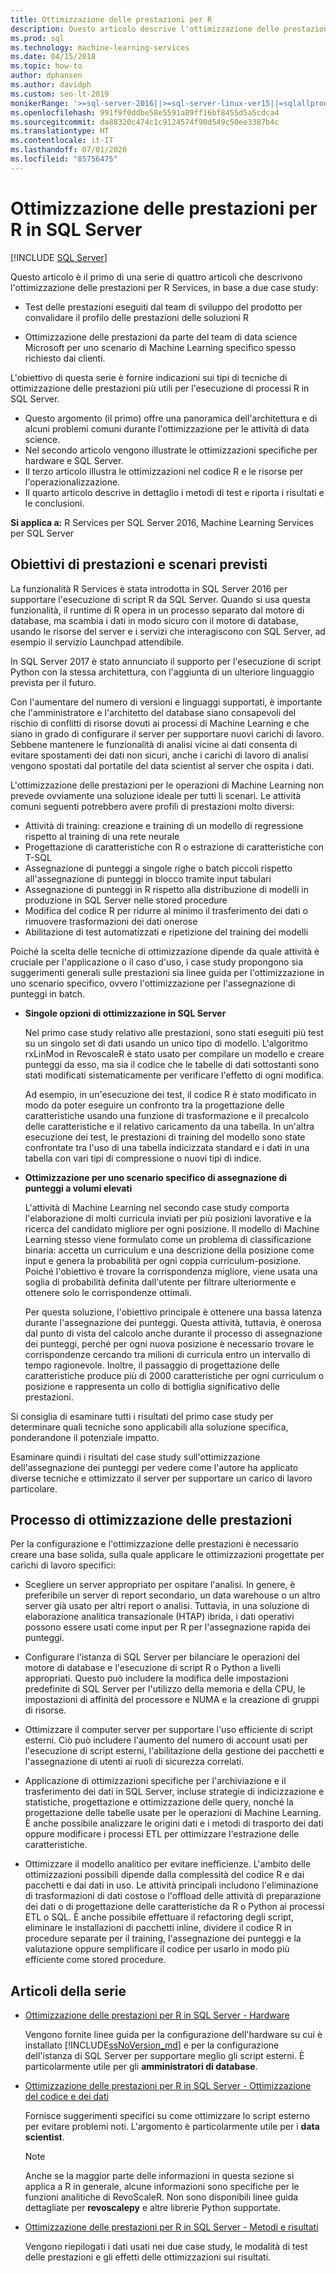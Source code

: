 ```yaml
---
title: Ottimizzazione delle prestazioni per R
description: Questo articolo descrive l'ottimizzazione delle prestazioni per R Services.
ms.prod: sql
ms.technology: machine-learning-services
ms.date: 04/15/2018
ms.topic: how-to
author: dphansen
ms.author: davidph
ms.custom: seo-lt-2019
monikerRange: '>=sql-server-2016||>=sql-server-linux-ver15||=sqlallproducts-allversions'
ms.openlocfilehash: 991f9f0ddbe58e5591a89ff16bf8455d5a5cdca4
ms.sourcegitcommit: da88320c474c1c9124574f90d549c50ee3387b4c
ms.translationtype: HT
ms.contentlocale: it-IT
ms.lasthandoff: 07/01/2020
ms.locfileid: "85756475"
---
```

# <a name="performance-tuning-for-r-in-sql-server"></a>Ottimizzazione delle prestazioni per R in SQL Server
 [!INCLUDE [SQL Server](../../includes/applies-to-version/sqlserver.md)]

Questo articolo è il primo di una serie di quattro articoli che descrivono l'ottimizzazione delle prestazioni per R Services, in base a due case study:

- Test delle prestazioni eseguiti dal team di sviluppo del prodotto per convalidare il profilo delle prestazioni delle soluzioni R

- Ottimizzazione delle prestazioni da parte del team di data science Microsoft per uno scenario di Machine Learning specifico spesso richiesto dai clienti.

L'obiettivo di questa serie è fornire indicazioni sui tipi di tecniche di ottimizzazione delle prestazioni più utili per l'esecuzione di processi R in SQL Server.

+ Questo argomento (il primo) offre una panoramica dell'architettura e di alcuni problemi comuni durante l'ottimizzazione per le attività di data science.
+ Nel secondo articolo vengono illustrate le ottimizzazioni specifiche per hardware e SQL Server.
+ Il terzo articolo illustra le ottimizzazioni nel codice R e le risorse per l'operazionalizzazione.
+ Il quarto articolo descrive in dettaglio i metodi di test e riporta i risultati e le conclusioni.

**Si applica a:** R Services per SQL Server 2016, Machine Learning Services per SQL Server

## <a name="performance-goals-and-targeted-scenarios"></a>Obiettivi di prestazioni e scenari previsti

La funzionalità R Services è stata introdotta in SQL Server 2016 per supportare l'esecuzione di script R da SQL Server. Quando si usa questa funzionalità, il runtime di R opera in un processo separato dal motore di database, ma scambia i dati in modo sicuro con il motore di database, usando le risorse del server e i servizi che interagiscono con SQL Server, ad esempio il servizio Launchpad attendibile.

In SQL Server 2017 è stato annunciato il supporto per l'esecuzione di script Python con la stessa architettura, con l'aggiunta di un ulteriore linguaggio prevista per il futuro.

Con l'aumentare del numero di versioni e linguaggi supportati, è importante che l'amministratore e l'architetto del database siano consapevoli del rischio di conflitti di risorse dovuti ai processi di Machine Learning e che siano in grado di configurare il server per supportare nuovi carichi di lavoro. Sebbene mantenere le funzionalità di analisi vicine ai dati consenta di evitare spostamenti dei dati non sicuri, anche i carichi di lavoro di analisi vengono spostati dal portatile del data scientist al server che ospita i dati.

L'ottimizzazione delle prestazioni per le operazioni di Machine Learning non prevede ovviamente una soluzione ideale per tutti li scenari. Le attività comuni seguenti potrebbero avere profili di prestazioni molto diversi:

- Attività di training: creazione e training di un modello di regressione rispetto al training di una rete neurale
- Progettazione di caratteristiche con R o estrazione di caratteristiche con T-SQL
- Assegnazione di punteggi a singole righe o batch piccoli rispetto all'assegnazione di punteggi in blocco tramite input tabulari
- Assegnazione di punteggi in R rispetto alla distribuzione di modelli in produzione in SQL Server nelle stored procedure
- Modifica del codice R per ridurre al minimo il trasferimento dei dati o rimuovere trasformazioni dei dati onerose
- Abilitazione di test automatizzati e ripetizione del training dei modelli

Poiché la scelta delle tecniche di ottimizzazione dipende da quale attività è cruciale per l'applicazione o il caso d'uso, i case study propongono sia suggerimenti generali sulle prestazioni sia linee guida per l'ottimizzazione in uno scenario specifico, ovvero l'ottimizzazione per l'assegnazione di punteggi in batch.

+ **Singole opzioni di ottimizzazione in SQL Server**

    Nel primo case study relativo alle prestazioni, sono stati eseguiti più test su un singolo set di dati usando un unico tipo di modello. L'algoritmo rxLinMod in RevoscaleR è stato usato per compilare un modello e creare punteggi da esso, ma sia il codice che le tabelle di dati sottostanti sono stati modificati sistematicamente per verificare l'effetto di ogni modifica.

    Ad esempio, in un'esecuzione dei test, il codice R è stato modificato in modo da poter eseguire un confronto tra la progettazione delle caratteristiche usando una funzione di trasformazione e il precalcolo delle caratteristiche e il relativo caricamento da una tabella. In un'altra esecuzione dei test, le prestazioni di training del modello sono state confrontate tra l'uso di una tabella indicizzata standard e i dati in una tabella con vari tipi di compressione o nuovi tipi di indice.

+ **Ottimizzazione per uno scenario specifico di assegnazione di punteggi a volumi elevati**

    L'attività di Machine Learning nel secondo case study comporta l'elaborazione di molti curricula inviati per più posizioni lavorative e la ricerca del candidato migliore per ogni posizione. Il modello di Machine Learning stesso viene formulato come un problema di classificazione binaria: accetta un curriculum e una descrizione della posizione come input e genera la probabilità per ogni coppia curriculum-posizione. Poiché l'obiettivo è trovare la corrispondenza migliore, viene usata una soglia di probabilità definita dall'utente per filtrare ulteriormente e ottenere solo le corrispondenze ottimali.

    Per questa soluzione, l'obiettivo principale è ottenere una bassa latenza durante l'assegnazione dei punteggi. Questa attività, tuttavia, è onerosa dal punto di vista del calcolo anche durante il processo di assegnazione dei punteggi, perché per ogni nuova posizione è necessario trovare le corrispondenze cercando tra milioni di curricula entro un intervallo di tempo ragionevole. Inoltre, il passaggio di progettazione delle caratteristiche produce più di 2000 caratteristiche per ogni curriculum o posizione e rappresenta un collo di bottiglia significativo delle prestazioni.

Si consiglia di esaminare tutti i risultati del primo case study per determinare quali tecniche sono applicabili alla soluzione specifica, ponderandone il potenziale impatto.

Esaminare quindi i risultati del case study sull'ottimizzazione dell'assegnazione dei punteggi per vedere come l'autore ha applicato diverse tecniche e ottimizzato il server per supportare un carico di lavoro particolare.

## <a name="performance-optimization-process"></a>Processo di ottimizzazione delle prestazioni

Per la configurazione e l'ottimizzazione delle prestazioni è necessario creare una base solida, sulla quale applicare le ottimizzazioni progettate per carichi di lavoro specifici:

- Scegliere un server appropriato per ospitare l'analisi. In genere, è preferibile un server di report secondario, un data warehouse o un altro server già usato per altri report o analisi. Tuttavia, in una soluzione di elaborazione analitica transazionale (HTAP) ibrida, i dati operativi possono essere usati come input per R per l'assegnazione rapida dei punteggi.

- Configurare l'istanza di SQL Server per bilanciare le operazioni del motore di database e l'esecuzione di script R o Python a livelli appropriati. Questo può includere la modifica delle impostazioni predefinite di SQL Server per l'utilizzo della memoria e della CPU, le impostazioni di affinità del processore e NUMA e la creazione di gruppi di risorse.

- Ottimizzare il computer server per supportare l'uso efficiente di script esterni. Ciò può includere l'aumento del numero di account usati per l'esecuzione di script esterni, l'abilitazione della gestione dei pacchetti e l'assegnazione di utenti ai ruoli di sicurezza correlati.

- Applicazione di ottimizzazioni specifiche per l'archiviazione e il trasferimento dei dati in SQL Server, incluse strategie di indicizzazione e statistiche, progettazione e ottimizzazione delle query, nonché la progettazione delle tabelle usate per le operazioni di Machine Learning. È anche possibile analizzare le origini dati e i metodi di trasporto dei dati oppure modificare i processi ETL per ottimizzare l'estrazione delle caratteristiche.

- Ottimizzare il modello analitico per evitare inefficienze. L'ambito delle ottimizzazioni possibili dipende dalla complessità del codice R e dai pacchetti e dai dati in uso. Le attività principali includono l'eliminazione di trasformazioni di dati costose o l'offload delle attività di preparazione dei dati o di progettazione delle caratteristiche da R o Python ai processi ETL o SQL. È anche possibile effettuare il refactoring degli script, eliminare le installazioni di pacchetti inline, dividere il codice R in procedure separate per il training, l'assegnazione dei punteggi e la valutazione oppure semplificare il codice per usarlo in modo più efficiente come stored procedure.

## <a name="articles-in-this-series"></a>Articoli della serie

+ [Ottimizzazione delle prestazioni per R in SQL Server - Hardware](../r/sql-server-configuration-r-services.md)

    Vengono fornite linee guida per la configurazione dell'hardware su cui è installato [!INCLUDE[ssNoVersion_md](../../includes/ssnoversion-md.md)] e per la configurazione dell'istanza di SQL Server per supportare meglio gli script esterni. È particolarmente utile per gli **amministratori di database**.

+ [Ottimizzazione delle prestazioni per R in SQL Server - Ottimizzazione del codice e dei dati](../r/r-and-data-optimization-r-services.md)

    Fornisce suggerimenti specifici su come ottimizzare lo script esterno per evitare problemi noti. L'argomento è particolarmente utile per i **data scientist**.

    > [!NOTE]
    > Anche se la maggior parte delle informazioni in questa sezione si applica a R in generale, alcune informazioni sono specifiche per le funzioni analitiche di RevoScaleR. Non sono disponibili linee guida dettagliate per **revoscalepy** e altre librerie Python supportate.
    >

+ [Ottimizzazione delle prestazioni per R in SQL Server - Metodi e risultati](../r/performance-case-study-r-services.md)

    Vengono riepilogati i dati usati nei due case study, le modalità di test delle prestazioni e gli effetti delle ottimizzazioni sui risultati.
